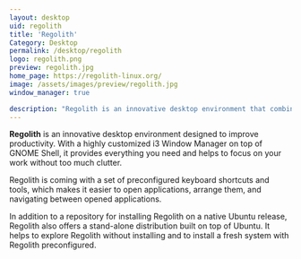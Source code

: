 ```yaml
---
layout: desktop
uid: regolith
title: 'Regolith'
Category: Desktop
permalink: /desktop/regolith
logo: regolith.png
preview: regolith.jpg
home_page: https://regolith-linux.org/
image: /assets/images/preview/regolith.jpg
window_manager: true

description: "Regolith is an innovative desktop environment that combines i3 with GNOME shell to provide a highly productive desktop experience."
---
```


**Regolith** is an innovative desktop environment designed to improve productivity. With a highly customized i3 Window Manager on top of GNOME Shell, it provides everything you need and helps to focus on your work without too much clutter.

Regolith is coming with a set of preconfigured keyboard shortcuts and tools, which makes it easier to open applications, arrange them, and navigating between opened applications.

In addition to a repository for installing Regolith on a native Ubuntu release, Regolith also offers a stand-alone distribution built on top of Ubuntu. It helps to explore Regolith without installing and to install a fresh system with Regolith preconfigured.
